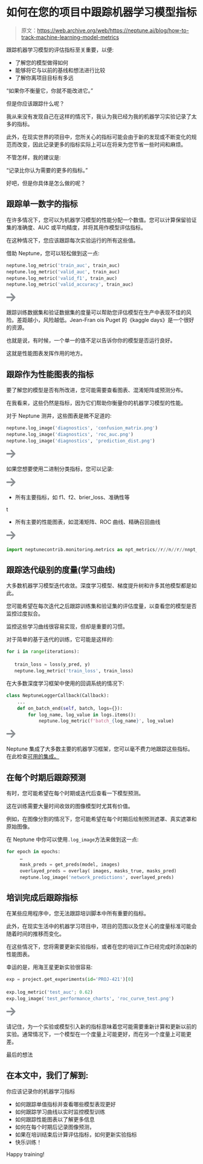 # 如何在您的项目中跟踪机器学习模型指标

> 原文：<https://web.archive.org/web/https://neptune.ai/blog/how-to-track-machine-learning-model-metrics>

跟踪机器学习模型的评估指标至关重要，以便:

*   了解您的模型做得如何
*   能够将它与以前的基线和想法进行比较
*   了解你离项目目标有多远

“如果你不衡量它，你就不能改进它。”

但是你应该跟踪什么呢？

我从来没有发现自己在这样的情况下，我认为我已经为我的机器学习实验记录了太多的指标。

此外，在现实世界的项目中，您所关心的指标可能会由于新的发现或不断变化的规范而改变，因此记录更多的指标实际上可以在将来为您节省一些时间和麻烦。

不管怎样，我的建议是:

“记录比你认为需要的更多的指标。”

好吧，但是你具体是怎么做的呢？

## 跟踪单一数字的指标

在许多情况下，您可以为机器学习模型的性能分配一个数值。您可以计算保留验证集的准确度、AUC 或平均精度，并将其用作模型评估指标。

在这种情况下，您应该跟踪每次实验运行的所有这些值。

借助 Neptune，您可以轻松做到这一点:

```py
neptune.log_metric('train_auc', train_auc)
neptune.log_metric('valid_auc', train_auc)
neptune.log_metric('valid_f1', train_auc)
neptune.log_metric('valid_accuracy', train_auc)

```

![](img/c3f798d0d0722b36a787440f47f3a16c.png)

跟踪训练数据集和验证数据集的度量可以帮助您评估模型在生产中表现不佳的风险。差距越小，风险越低。Jean-Fran ois Puget 的《kaggle days》是一个很好的资源。

也就是说，有时候，一个单一的值不足以告诉你你的模型是否运行良好。

这就是性能图表发挥作用的地方。

## 跟踪作为性能图表的指标

要了解您的模型是否有所改进，您可能需要查看图表、混淆矩阵或预测分布。

在我看来，这些仍然是指标，因为它们帮助你衡量你的机器学习模型的性能。

对于 Neptune 测井，这些图表是微不足道的:

```py
neptune.log_image('diagnostics', 'confusion_matrix.png')
neptune.log_image('diagnostics', 'roc_auc.png')
neptune.log_image('diagnostics', 'prediction_dist.png')

```

![](img/c3f798d0d0722b36a787440f47f3a16c.png)

如果您想要使用二进制分类指标，您可以记录:

![](img/c3f798d0d0722b36a787440f47f3a16c.png)

*   所有主要指标，如 f1、f2、brier_loss、准确性等

t

*   所有主要的性能图表，如混淆矩阵、ROC 曲线、精确召回曲线

![](img/c3f798d0d0722b36a787440f47f3a16c.png)

```py
import neptunecontrib.monitoring.metrics as npt_metrics//r//n//r//nnpt_metrics.log_binary_classification_metrics(y_test, y_test_pred)

```

## 跟踪迭代级别的度量(学习曲线)

大多数机器学习模型迭代收敛。深度学习模型、梯度提升树和许多其他模型都是如此。

您可能希望在每次迭代之后跟踪训练集和验证集的评估度量，以查看您的模型是否监控过度拟合。

监控这些学习曲线很容易实现，但却是重要的习惯。

对于简单的基于迭代的训练，它可能是这样的:

```py
for i in range(iterations):

   train_loss = loss(y_pred, y)
   neptune.log_metric('train_loss', train_loss)
```

在大多数深度学习框架中使用的回调系统的情况下:

```py
class NeptuneLoggerCallback(Callback):
    ...
    def on_batch_end(self, batch, logs={}):
        for log_name, log_value in logs.items():
            neptune.log_metric(f'batch_{log_name}', log_value)
```

![](img/c3f798d0d0722b36a787440f47f3a16c.png)

Neptune 集成了大多数主要的机器学习框架，您可以毫不费力地跟踪这些指标。在此检查[可用的集成。](https://web.archive.org/web/20221206012745/https://docs.neptune.ai/)

## 在每个时期后跟踪预测

有时，您可能希望在每个时期或迭代后查看一下模型预测。

这在训练需要大量时间收敛的图像模型时尤其有价值。

例如，在图像分割的情况下，您可能希望在每个时期后绘制预测遮罩、真实遮罩和原始图像。

在 Neptune 中你可以使用`.log_image`方法来做到这一点:

```py
for epoch in epochs:
     …
     mask_preds = get_preds(model, images)
     overlayed_preds = overlay( images, masks_true, masks_pred)
     neptune.log_image('network_predictions', overlayed_preds)
```

## 培训完成后跟踪指标

在某些应用程序中，您无法跟踪培训脚本中所有重要的指标。

此外，在现实生活中的机器学习项目中，项目的范围以及您关心的度量标准可能会随着时间的推移而变化。

在这些情况下，您将需要更新实验指标，或者在您的培训工作已经完成时添加新的性能图表。

幸运的是，用海王星更新实验很容易:

```py
exp = project.get_experiments(id='PROJ-421')[0]

exp.log_metric('test_auc'; 0.62)
exp.log_image('test_performance_charts', 'roc_curve_test.png')
```

![](img/c3f798d0d0722b36a787440f47f3a16c.png)

请记住，为一个实验或模型引入新的指标意味着您可能需要重新计算和更新以前的实验。通常情况下，一个模型在一个度量上可能更好，而在另一个度量上可能更差。

最后的想法

## 在本文中，我们了解到:

你应该记录你的机器学习指标

*   如何跟踪单值指标并查看哪些模型表现更好
*   如何跟踪学习曲线以实时监控模型训练
*   如何跟踪性能图表以了解更多信息
*   如何在每个时期后记录图像预测，
*   如果在培训结束后计算评估指标，如何更新实验指标
*   快乐训练！

Happy training!